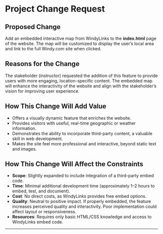 # Project Change Request  

## Proposed Change  
Add an embedded interactive map from WindyLinks to the **index.html** page of the website. The map will be customized to display the user’s local area and link to the full Windy.com site when clicked.  

## Reasons for the Change  
The stakeholder (instructor) requested the addition of this feature to provide users with more engaging, location-specific content. The embedded map will enhance the interactivity of the website and align with the stakeholder’s vision for improving user experience.

## How This Change Will Add Value  
- Offers a visually dynamic feature that enriches the website.  
- Provides visitors with useful, real-time geographic or weather information.  
- Demonstrates the ability to incorporate third-party content, a valuable skill in web development.  
- Makes the site feel more professional and interactive, beyond static text and images.  

## How This Change Will Affect the Constraints  
- **Scope**: Slightly expanded to include integration of a third-party embed code.  
- **Time**: Minimal additional development time (approximately 1–2 hours to embed, test, and document).  
- **Cost**: No direct costs, as WindyLinks provides free embed options.  
- **Quality**: Neutral to positive impact. If properly embedded, the feature increases perceived quality and interactivity. Poor implementation could affect layout or responsiveness.  
- **Resources**: Requires only basic HTML/CSS knowledge and access to WindyLinks embed code.  

---
